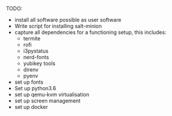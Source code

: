 TODO:
- install all software possible as user software
- Write script for installing salt-minion
- capture all dependencies for a functioning setup, this includes:
  - termite
  - rofi
  - i3pystatus
  - nerd-fonts
  - yubikey tools
  - direnv
  - pyenv
- set up fonts
- Set up python3.6
- set up qemu-kvm virtualisation
- set up screen management
- set up docker
